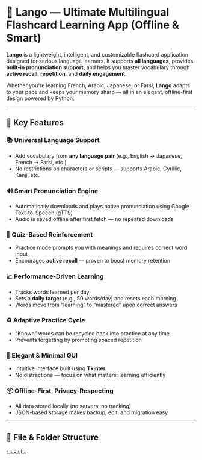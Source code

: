 # 🧠 Lango — Ultimate Multilingual Flashcard Learning App (Offline & Smart)

**Lango** is a lightweight, intelligent, and customizable flashcard application designed for serious language learners. It supports **all languages**, provides **built-in pronunciation support**, and helps you master vocabulary through **active recall**, **repetition**, and **daily engagement**.

Whether you're learning French, Arabic, Japanese, or Farsi, **Lango** adapts to your pace and keeps your memory sharp — all in an elegant, offline-first design powered by Python.

---

## 🚀 Key Features

### 📚 Universal Language Support
- Add vocabulary from **any language pair** (e.g., English → Japanese, French → Farsi, etc.)
- No restrictions on characters or scripts — supports Arabic, Cyrillic, Kanji, etc.

### 🔊 Smart Pronunciation Engine
- Automatically downloads and plays native pronunciation using Google Text-to-Speech (gTTS)
- Audio is saved offline after first fetch — no repeated downloads

### 🧠 Quiz-Based Reinforcement
- Practice mode prompts you with meanings and requires correct word input
- Encourages **active recall** — proven to boost memory retention

### 📈 Performance-Driven Learning
- Tracks words learned per day
- Sets a **daily target** (e.g., 50 words/day) and resets each morning
- Words move from “learning” to “mastered” upon correct answers

### ♻️ Adaptive Practice Cycle
- “Known” words can be recycled back into practice at any time
- Prevents forgetting by promoting spaced repetition

### 🎨 Elegant & Minimal GUI
- Intuitive interface built using **Tkinter**
- No distractions — focus on what matters: learning efficiently

### 📦 Offline-First, Privacy-Respecting
- All data stored locally (no servers, no tracking)
- JSON-based storage makes backup, edit, and migration easy

---

## 📁 File & Folder Structure

ساشغشد
